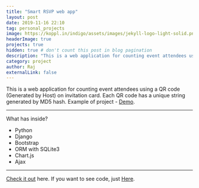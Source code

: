 ```yaml
---
title: "Smart RSVP web app"
layout: post
date: 2019-11-16 22:10
tag: personal_projects
image: https://koppl.in/indigo/assets/images/jekyll-logo-light-solid.png
headerImage: true
projects: true
hidden: true # don't count this post in blog pagination
description: "This is a web application for counting event attendees using a QR code (Generated by Host) on invitation card. Each QR code has a unique string generated by MD5 hash."
category: project
author: Raj
externalLink: false
---
```


This is a web application for counting event attendees using a QR code (Generated by Host) on invitation card. Each QR code has a unique string generated by MD5 hash.
Example of project - [Demo](https://github.com/Raj1998/smart-RSVP/blob/master/res_imgs/demo.mov).

---

What has inside?

- Python
- Django
- Bootstrap
- ORM with SQLite3
- Chart.js
- Ajax

---

[Check it out](https://django-app-241.herokuapp.com/) here.
If you want to see code, just [Here](https://github.com/Raj1998/smart-RSVP).
